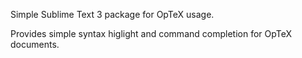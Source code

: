 Simple Sublime Text 3 package for OpTeX usage.

Provides simple syntax higlight and command completion for OpTeX documents.
